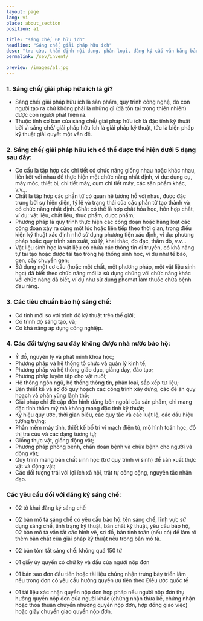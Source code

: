 ```yaml
---
layout: page
lang: vi
place: about_section
position: a1

title: "sáng chế, GP hữu ích"
headline: "Sáng chế, giải pháp hữu ích"
desc: "tra cứu, thẩm định nội dung, phân loại, đăng ký cấp văn bằng bảo hộ..."
permalink: /sev/invent/

preview: /images/a1.jpg
---
```



### 1. Sáng chế/ giải pháp hữu ích là gì?
- Sáng chế/ giải pháp hữu ích là sản phẩm, quy trình công nghệ, do con người tạo ra chứ không phải là những gì (đã tồn tại trong thiên nhiên) được con người phát hiện ra.
- Thuộc tính cơ bản của sáng chế/ giải pháp hữu ích là đặc tính kỹ thuật bởi vì sáng chế/ giải pháp hữu ích là giải pháp kỹ thuật, tức là biện pháp kỹ thuật giải quyết một vấn đề.

### 2. Sáng chế/ giải pháp hữu ích có thể được thể hiện dưới 5 dạng sau đây:
- Cơ cấu là tập hợp các chi tiết có chức năng giống nhau hoặc khác nhau, liên kết với nhau để thực hiện một chức năng nhất định, ví dụ: dụng cụ, máy móc, thiết bị, chi tiết máy, cụm chi tiết máy, các sản phẩm khác, v.v...
- Chất là tập hợp các phần tử có quan hệ tương hỗ với nhau, được đặc trưng bởi sự hiện diện, tỷ lệ và trạng thái của các phần tử tạo thành và có chức năng nhất định. Chất có thể là hợp chất hóa học, hỗn hợp chất, ví dụ: vật liệu, chất liệu, thực phẩm, dược phẩm;
- Phương pháp là quy trình thực hiện các công đoạn hoặc hàng loạt các công đoạn xảy ra cùng một lúc hoặc liên tiếp theo thời gian, trong điều kiện kỹ thuật xác định nhờ sử dụng phương tiện xác định, ví dụ: phương pháp hoặc quy trình sản xuất, xử lý, khai thác, đo đạc, thăm dò, v.v...
- Vật liệu sinh học là vật liệu có chứa các thông tin di truyền, có khả năng tự tái tạo hoặc được tái tạo trong hệ thống sinh học, ví dụ như tế bào, gen, cây chuyển gen;
- Sử dụng một cơ cấu (hoặc một chất, một phương pháp, một vật liệu sinh học) đã biết theo chức năng mới là sử dụng chúng với chức năng khác với chức năng đã biết, ví dụ như sử dụng phomat làm thuốc chữa bệnh đau răng.

### 3. Các tiêu chuẩn bảo hộ sáng chế:
- Có tính mới so với trình độ kỹ thuật trên thế giới;
- Có trình độ sáng tạo, và;
- Có khả năng áp dụng công nghiệp.

### 4. Các đối tượng sau đây không được nhà nước bảo hộ:
- Ý đồ, nguyên lý và phát minh khoa học;
- Phương pháp và hệ thống tổ chức và quản lý kinh tế;
- Phương pháp và hệ thống giáo dục, giảng dạy, đào tạo;
- Phương pháp luyện tập cho vật nuôi;
- Hệ thóng ngôn ngữ, hệ thống thông tin, phân loại, sắp xếp tư liệu;
- Bản thiết kế và sơ đồ quy hoạch các công trình xây dựng, các đề án quy hoạch và phân vùng lãnh thổ;
- Giải pháp chỉ đề cập đến hình dáng bên ngoài của sản phẩm, chỉ mang đặc tính thẩm mỹ mà không mang đặc tính kỹ thuật;
- Ký hiệu quy ước, thời gian biểu, các quy tắc và các luật lệ, các dấu hiệu tượng trưng:
- Phần mềm máy tính, thiết kế bố trí vi mạch điện tử, mô hình toán học, đồ thị tra cứu và các dạng tương tự;
- Giống thực vật, giống động vật;
- Phương pháp phòng bệnh, chẩn đoán bệnh và chữa bệnh cho người và động vật;
- Quy trình mang bản chất sinh học (trừ quy trình vi sinh) để sản xuất thực vật và động vật;
- Các đối tượng trái với lợi ích xã hội, trật tự công cộng, nguyên tắc nhân đạo.

### Các yêu cầu đối với đăng ký sáng chế:
- 02 tờ khai đăng ký sáng chế

- 02 bản mô tả sáng chế có yêu cầu bảo hộ: tên sáng chế, lĩnh vực sử dụng sáng chế, tình trạng kỹ thuật, bản chất kỹ thuật, yêu cầu bảo hộ, 02 bản mô tả vắn tắt các hình vẽ, sơ đồ, bản tính toán (nếu có) để làm rõ thêm bản chất của giải pháp kỹ thuật nêu trong bản mô tả.

- 02 bản tóm tắt sáng chế: không quá 150 từ

- 01 giấy ủy quyền có chữ ký và dấu của người nộp đơn

- 01 bản sao đơn đầu tiên hoặc tài liệu chứng nhận trưng bày triển lãm nếu trong đơn có yêu cầu hưởng quyền ưu tiên theo Điều ước quốc tế

- 01 tài liệu xác nhận quyền nộp đơn hợp pháp nếu người nộp đơn thụ hưởng quyền nộp đơn của người khác (chứng nhận thừa kế, chứng nhận hoặc thỏa thuận chuyển nhượng quyền nộp đơn, hợp đồng giao việc) hoặc giấy chuyển giao quyền nộp đơn. 

